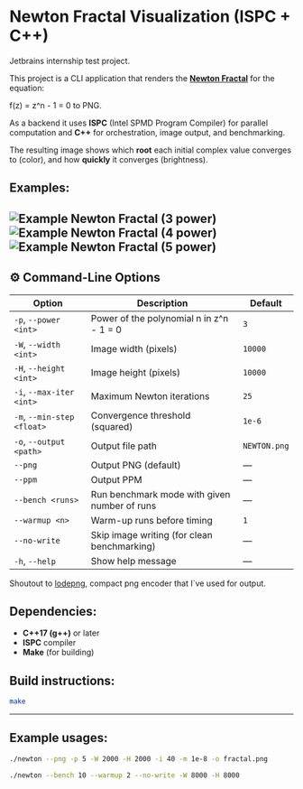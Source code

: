 # Newton Fractal Visualization (ISPC + C++)
Jetbrains internship test project.

This project is a CLI application that renders the [**Newton Fractal**](https://en.wikipedia.org/wiki/Newton_fractal) for the equation:

f(z) = z^n - 1 = 0 to PNG.

As a backend it uses **ISPC** (Intel SPMD Program Compiler) for parallel computation and **C++** for orchestration, image output, and benchmarking.

The resulting image shows which **root** each initial complex value converges to (color), and how **quickly** it converges (brightness).

## Examples:

![Example Newton Fractal (3 power)](Examples/NEWTON3.png)
![Example Newton Fractal (4 power)](Examples/NEWTON4.png)
![Example Newton Fractal (5 power)](Examples/NEWTON5.png)
---

## ⚙️ Command-Line Options

| Option | Description | Default |
|--------|--------------|----------|
| `-p`, `--power <int>` | Power of the polynomial n in z^n - 1 = 0 | `3` |
| `-W`, `--width <int>` | Image width (pixels) | `10000` |
| `-H`, `--height <int>` | Image height (pixels) | `10000` |
| `-i`, `--max-iter <int>` | Maximum Newton iterations | `25` |
| `-m`, `--min-step <float>` | Convergence threshold (squared) | `1e-6` |
| `-o`, `--output <path>` | Output file path | `NEWTON.png` |
| `--png` | Output PNG (default) | — |
| `--ppm` | Output PPM | — |
| `--bench <runs>` | Run benchmark mode with given number of runs | — |
| `--warmup <n>` | Warm-up runs before timing | `1` |
| `--no-write` | Skip image writing (for clean benchmarking) | — |
| `-h`, `--help` | Show help message | — |

Shoutout to 
[lodepng](https://lodev.org/lodepng/), compact png encoder that I`ve used for output.

## Dependencies:
- **C++17 (g++)** or later 
- **ISPC** compiler 
- **Make** (for building)

## Build instructions:
```bash
make
```
---
## Example usages:
```bash
./newton --png -p 5 -W 2000 -H 2000 -i 40 -m 1e-8 -o fractal.png

./newton --bench 10 --warmup 2 --no-write -W 8000 -H 8000
```

